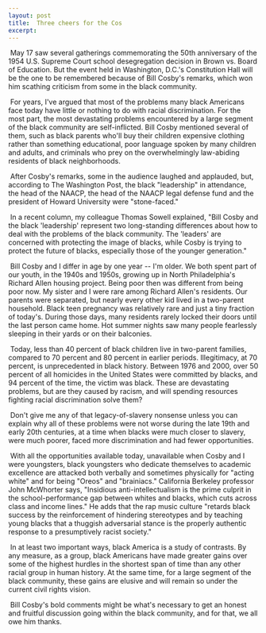 ```yaml
---
layout: post
title:  Three cheers for the Cos
excerpt:
---
```




            

    

            

 May 17 saw several gatherings commemorating the 50th anniversary of the 1954 U.S. Supreme Court school desegregation decision in Brown vs. Board of Education. But the event held in Washington, D.C.'s Constitution Hall will be the one to be remembered because of Bill Cosby's remarks, which won him scathing criticism from some in the black community. 

 For years, I've argued that most of the problems many black Americans face today have little or nothing to do with racial discrimination. For the most part, the most devastating problems encountered by a large segment of the black community are self-inflicted. Bill Cosby mentioned several of them, such as black parents who'll buy their children expensive clothing rather than something educational, poor language spoken by many children and adults, and criminals who prey on the overwhelmingly law-abiding residents of black neighborhoods. 

 After Cosby's remarks, some in the audience laughed and applauded, but, according to The Washington Post, the black "leadership" in attendance, the head of the NAACP, the head of the NAACP legal defense fund and the president of Howard University were "stone-faced." 

 In a recent column, my colleague Thomas Sowell explained, "Bill Cosby and the black 'leadership' represent two long-standing differences about how to deal with the problems of the black community. The 'leaders' are concerned with protecting the image of blacks, while Cosby is trying to protect the future of blacks, especially those of the younger generation." 

 Bill Cosby and I differ in age by one year -- I'm older. We both spent part of our youth, in the 1940s and 1950s, growing up in North Philadelphia's Richard Allen housing project. Being poor then was different from being poor now. My sister and I were rare among Richard Allen's residents. Our parents were separated, but nearly every other kid lived in a two-parent household. Black teen pregnancy was relatively rare and just a tiny fraction of today's. During those days, many residents rarely locked their doors until the last person came home. Hot summer nights saw many people fearlessly sleeping in their yards or on their balconies. 

 Today, less than 40 percent of black children live in two-parent families, compared to 70 percent and 80 percent in earlier periods. Illegitimacy, at 70 percent, is unprecedented in black history. Between 1976 and 2000, over 50 percent of all homicides in the United States were committed by blacks, and 94 percent of the time, the victim was black. These are devastating problems, but are they caused by racism, and will spending resources fighting racial discrimination solve them? 

 Don't give me any of that legacy-of-slavery nonsense unless you can explain why all of these problems were not worse during the late 19th and early 20th centuries, at a time when blacks were much closer to slavery, were much poorer, faced more discrimination and had fewer opportunities. 

 With all the opportunities available today, unavailable when Cosby and I were youngsters, black youngsters who dedicate themselves to academic excellence are attacked both verbally and sometimes physically for "acting white" and for being "Oreos" and "brainiacs." California Berkeley professor John McWhorter says, "Insidious anti-intellectualism is the prime culprit in the school-performance gap between whites and blacks, which cuts across class and income lines." He adds that the rap music culture "retards black success by the reinforcement of hindering stereotypes and by teaching young blacks that a thuggish adversarial stance is the properly authentic response to a presumptively racist society." 

 In at least two important ways, black America is a study of contrasts. By any measure, as a group, black Americans have made greater gains over some of the highest hurdles in the shortest span of time than any other racial group in human history. At the same time, for a large segment of the black community, these gains are elusive and will remain so under the current civil rights vision. 

 Bill Cosby's bold comments might be what's necessary to get an honest and fruitful discussion going within the black community, and for that, we all owe him thanks. 

        
